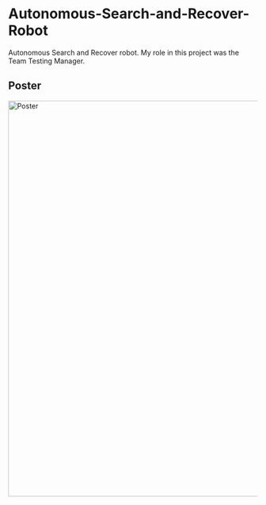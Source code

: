 # Autonomous-Search-and-Recover-Robot
Autonomous Search and Recover robot. My role in this project was the Team Testing Manager.
## Poster
<img src="https://github.com/AmeerJ97/Autonomous-Search-and-Recover-Robot/tree/main/poster/poster.png" alt="Poster" width="800">
